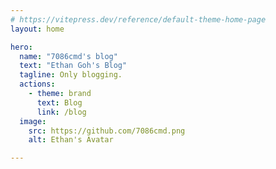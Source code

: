 ```yaml
---
# https://vitepress.dev/reference/default-theme-home-page
layout: home

hero:
  name: "7086cmd's blog"
  text: "Ethan Goh's Blog"
  tagline: Only blogging.
  actions:
    - theme: brand
      text: Blog
      link: /blog
  image:
    src: https://github.com/7086cmd.png
    alt: Ethan's Avatar

---
```

